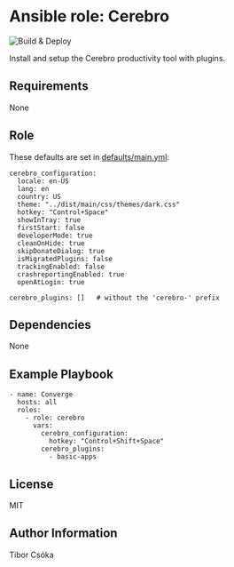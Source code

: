 Ansible role: Cerebro
=========

![Build & Deploy](https://github.com/Provizanta/ansible-role-cerebro/workflows/molecule/badge.svg?branch=master)

Install and setup the Cerebro productivity tool with plugins.

Requirements
------------

None

Role
--------------

These defaults are set in [defaults/main.yml](./defaults/main.yml):

    cerebro_configuration:
      locale: en-US
      lang: en
      country: US
      theme: "../dist/main/css/themes/dark.css"
      hotkey: "Control+Space"
      showInTray: true
      firstStart: false
      developerMode: true
      cleanOnHide: true
      skipDonateDialog: true
      isMigratedPlugins: false
      trackingEnabled: false
      crashreportingEnabled: true
      openAtLogin: true

    cerebro_plugins: []   # without the 'cerebro-' prefix

Dependencies
------------

None

Example Playbook
----------------

    - name: Converge
      hosts: all
      roles:
        - role: cerebro
          vars:
            cerebro_configuration:
              hotkey: "Control+Shift+Space"
            cerebro_plugins:
              - basic-apps

License
-------

MIT

Author Information
------------------

Tibor Csóka
